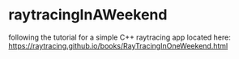 # raytracingInAWeekend
following the tutorial for a simple C++ raytracing app located here: https://raytracing.github.io/books/RayTracingInOneWeekend.html
